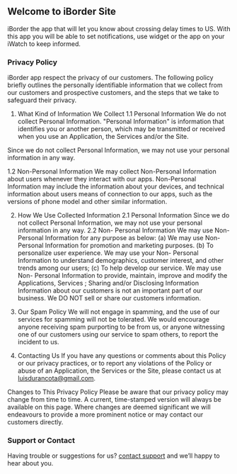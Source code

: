 ## Welcome to iBorder Site

iBorder the app that will let you know about crossing delay times to US. With this app you will be able to set notifications, use widget or the app on your iWatch to keep informed.

### Privacy Policy

iBorder app respect the privacy of our customers.
The following policy briefly outlines the personally identifiable information that we collect from our customers and prospective customers, and the steps that we take to safeguard their privacy. 

1. What Kind of Information We Collect
1.1 Personal Information
We do not collect Personal Information. "Personal Information" is information that identifies you or another person, which may be transmitted or received when you use an Application, the Services and/or the Site.

Since we do not collect Personal Information, we may not use your personal information in any way.

1.2 Non-Personal Information
We may collect Non-Personal Information about users whenever they interact with our apps. Non-Personal Information may include the information about your devices, and technical information about users means of connection to our apps, such as the versions of phone model and other similar information.

2. How We Use Collected Information
2.1 Personal Information
Since we do not collect Personal Information, we may not use your personal information in any way.
2.2 Non- Personal Information
We may use Non-Personal Information for any purpose as below:
(a) We may use Non- Personal Information for promotion and marketing purposes.
(b) To personalize user experience. We may use your Non- Personal Information to understand demographics, customer interest, and other trends among our users;
(c) To help develop our service. We may use Non- Personal Information to provide, maintain, improve and modify the Applications, Services ;
Sharing and/or Disclosing Information
Information about our customers is not an important part of our business. We DO NOT sell or share our customers information.

3. Our Spam Policy
We will not engage in spamming, and the use of our services for spamming will not be tolerated. We would encourage anyone receiving spam purporting to be from us, or anyone witnessing one of our customers using our service to spam others, to report the incident to us.

4. Contacting Us
If you have any questions or comments about this Policy or our privacy practices, or to report any violations of the Policy or abuse of an Application, the Services or the Site, please contact us at luisdurancota@gmail.com.

Changes to This Privacy Policy
Please be aware that our privacy policy may change from time to time. A current, time-stamped version will always be available on this page. Where changes are deemed significant we will endeavours to provide a more prominent notice or may contact our customers directly.

### Support or Contact

Having trouble or suggestions for us? [contact support](mailto:luisdurancota@gmail.com) and we’ll happy to hear about you.
